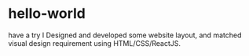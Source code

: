 # hello-world
have a try
I	Designed and developed some website layout, and matched visual design requirement using HTML/CSS/ReactJS.
